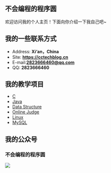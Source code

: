 ## 不会编程的程序圆

欢迎访问我的个人主页！下面向你介绍一下我自己吧~

<!-- slide -->

## 我的一些联系方式

<!-- slide vertical=true -->

- Address: **Xi‘an，China**
- Site: **<https://cctechblog.cn>**
- E-mail:**2823666460@qq.com**
- QQ: **2823666460**

<!-- slide -->

## 我的教学项目

<!-- slide vertical=true -->

- [C](https://github.com/hairrrrr/C-CrashCourse)
- [Java](https://github.com/hairrrrr/EasyJava)
- [Data Structure](https://github.com/hairrrrr/Date-Structure)
- [Online Judge](https://github.com/hairrrrr/1200_Problems)
- [Linux](https://github.com/hairrrrr/LinuxGuide-)
- [MySQL](https://github.com/hairrrrr/MySQL-Direction)

<!-- slide -->

## 我的公众号

<!-- slide vertical=true -->



### 不会编程的程序圆



![](https://github.com/hairrrrr/hairrrrr.github.io/tree/master/assets/2020-06-04-03.jpg)



<!-- slide -->